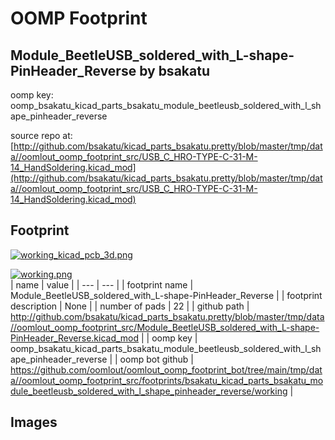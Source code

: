 # OOMP Footprint  
## Module_BeetleUSB_soldered_with_L-shape-PinHeader_Reverse  by bsakatu  
  
oomp key: oomp_bsakatu_kicad_parts_bsakatu_module_beetleusb_soldered_with_l_shape_pinheader_reverse  
  
source repo at: [http://github.com/bsakatu/kicad_parts_bsakatu.pretty/blob/master/tmp/data//oomlout_oomp_footprint_src/USB_C_HRO-TYPE-C-31-M-14_HandSoldering.kicad_mod](http://github.com/bsakatu/kicad_parts_bsakatu.pretty/blob/master/tmp/data//oomlout_oomp_footprint_src/USB_C_HRO-TYPE-C-31-M-14_HandSoldering.kicad_mod)  
## Footprint  
  
[![working_kicad_pcb_3d.png](working_kicad_pcb_3d_600.png)](working_kicad_pcb_3d.png)  
  
[![working.png](working_600.png)](working.png)  
| name | value | 
| --- | --- | 
| footprint name | Module_BeetleUSB_soldered_with_L-shape-PinHeader_Reverse | 
| footprint description | None | 
| number of pads | 22 | 
| github path | http://github.com/bsakatu/kicad_parts_bsakatu.pretty/blob/master/tmp/data//oomlout_oomp_footprint_src/Module_BeetleUSB_soldered_with_L-shape-PinHeader_Reverse.kicad_mod | 
| oomp key | oomp_bsakatu_kicad_parts_bsakatu_module_beetleusb_soldered_with_l_shape_pinheader_reverse | 
| oomp bot github | https://github.com/oomlout/oomlout_oomp_footprint_bot/tree/main/tmp/data//oomlout_oomp_footprint_src/footprints/bsakatu_kicad_parts_bsakatu_module_beetleusb_soldered_with_l_shape_pinheader_reverse/working | 
## Images  
